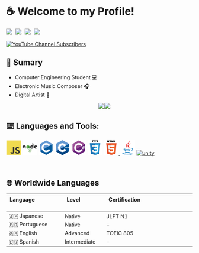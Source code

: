# ☕️ Welcome to my Profile!

<a href="https://linkedin.com/in/tom-outsuki/" target="_blank" rel="noreferrer"><img src="https://img.shields.io/badge/-linkedin-blue?style=for-the-badge&logo=linkedin&logoColor=white" target="_blank" rel="noreferrer"></a>
<img src="https://github.com/Dangocan/duka/blob/master/.github/Assets/Images/padding.png?raw=true" width="1px">
<a href="mailto:outsuki.tom@gmail.com" target="_blank" rel="noreferrer"><img src="https://img.shields.io/badge/-Gmail-c14438?style=for-the-badge&logo=Gmail&logoColor=white"></a>
<img src="https://github.com/Dangocan/duka/blob/master/.github/Assets/Images/padding.png?raw=true" width="1px">
<a href="https://www.instagram.com/tomoutsuki/" target="_blank" rel="noreferrer"><img src="https://img.shields.io/badge/-instagram-7f38c1?style=for-the-badge&logo=instagram&logoColor=white" target="_blank" rel="noreferrer"></a>
<img src="https://github.com/Dangocan/duka/blob/master/.github/Assets/Images/padding.png?raw=true" width="1px">
<a href="https://www.youtube.com/MYMix" target="_blank" rel="noreferrer"><img src="https://img.shields.io/badge/-youtube-ff0000?style=for-the-badge&logo=youtube&logoColor=white" target="_blank" rel="noreferrer"></a>

<a href="https://www.youtube.com/MYMix" target="_blank" rel="noopener noreferrer">
  <img alt="YouTube Channel Subscribers" src="https://img.shields.io/youtube/channel/subscribers/UCSK4cx1ddGo3NoHAurvl3Tw?style=social">
</a>

## 📑 Sumary
- Computer Engineering Student 💻
- Electronic Music Composer 🎧
- Digital Artist 🎨

<!--Eyo, Konnichiwa! (๑•᎑•๑)♬*-->

<img  width="47.50%" src="https://github-readme-stats.vercel.app/api?username=tomoutsuki&show_icons=true&theme=aura&include_all_commits=true&count_private=true" align="right"/>
<div align="right">
<img   width="47.50%" src="https://github-readme-stats.vercel.app/api/top-langs/?username=tomoutsuki&langs_count=8&layout=compact&theme=aura"/>
  </div>

## ⌨️ Languages and Tools:
<p align="left">
<!--JS-->
<a href="https://developer.mozilla.org/en-US/docs/Web/JavaScript" target="_blank" rel="noreferrer"><img src="https://raw.githubusercontent.com/devicons/devicon/master/icons/javascript/javascript-original.svg" alt="javascript" width="40" height="40"/></a>
<!--Node.js-->
<a href="https://nodejs.org" target="_blank" rel="noreferrer"><img src="https://raw.githubusercontent.com/devicons/devicon/master/icons/nodejs/nodejs-original-wordmark.svg" alt="nodejs" width="40" height="40"/></a>
<!--C-->
<a href="https://www.cprogramming.com/" target="_blank" rel="noreferrer"><img src="https://raw.githubusercontent.com/devicons/devicon/master/icons/c/c-original.svg" alt="c" width="40" height="40"/></a>
<!--C++-->
<a href="https://www.w3schools.com/cpp/" target="_blank" rel="noreferrer"><img src="https://raw.githubusercontent.com/devicons/devicon/master/icons/cplusplus/cplusplus-original.svg" alt="cplusplus" width="40" height="40"/></a>
<!--C#-->
<a href="https://www.w3schools.com/cs/" target="_blank" rel="noreferrer"><img src="https://raw.githubusercontent.com/devicons/devicon/master/icons/csharp/csharp-original.svg" alt="csharp" width="40" height="40"/></a>
<!--css3-->
<a href="https://www.w3schools.com/css/" target="_blank" rel="noreferrer"> <img src="https://raw.githubusercontent.com/devicons/devicon/master/icons/css3/css3-original-wordmark.svg" alt="css3" width="40" height="40"/></a>
<!--html5-->
<a href="https://www.w3.org/html/" target="_blank" rel="noreferrer"> <img src="https://raw.githubusercontent.com/devicons/devicon/master/icons/html5/html5-original-wordmark.svg" alt="html5" width="40" height="40"/> </a> <a href="https://www.java.com" target="_blank" rel="noreferrer"><img src="https://raw.githubusercontent.com/devicons/devicon/master/icons/java/java-original.svg" alt="java" width="40" height="40"/></a>
<!--Unity--> 
<a href="https://unity.com/" target="_blank" rel="noreferrer"> <img src="https://www.vectorlogo.zone/logos/unity3d/unity3d-icon.svg" alt="unity" width="40" height="40"/> </a> </p> <br>

## 🌐 Worldwide Languages
| Languageㅤㅤㅤㅤㅤㅤ| Levelㅤㅤㅤㅤㅤ| Certificationㅤㅤㅤㅤㅤㅤㅤㅤㅤㅤㅤ ㅤ|
|-----------------|--------------|--------------------------------|
| 🇯🇵 Japanese     | Native       | JLPT N1                        |
| 🇧🇷 Portuguese   | Native       | -                              |
| 🇬🇧 English      | Advanced     | TOEIC 805                      |
| 🇪🇸 Spanish      | Intermediate | -                              |
